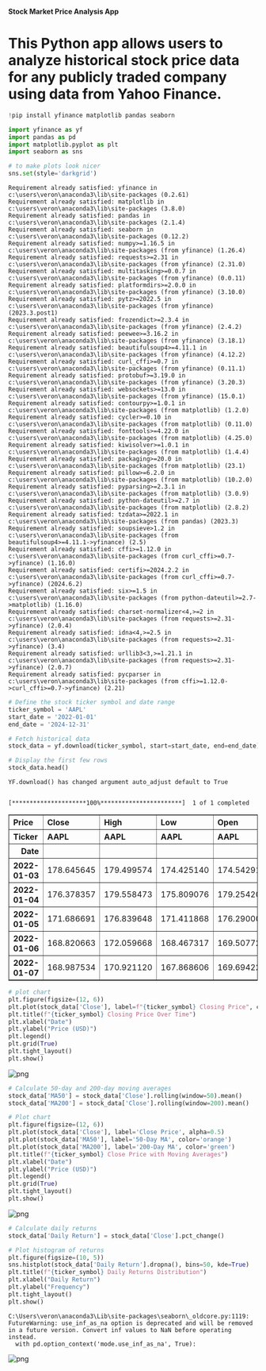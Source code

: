 **Stock Market Price Analysis App**
# This Python app allows users to analyze historical stock price data for any publicly traded company using data from Yahoo Finance.



```python
!pip install yfinance matplotlib pandas seaborn

import yfinance as yf
import pandas as pd
import matplotlib.pyplot as plt
import seaborn as sns

# to make plots look nicer
sns.set(style='darkgrid')
```

    Requirement already satisfied: yfinance in c:\users\veron\anaconda3\lib\site-packages (0.2.61)
    Requirement already satisfied: matplotlib in c:\users\veron\anaconda3\lib\site-packages (3.8.0)
    Requirement already satisfied: pandas in c:\users\veron\anaconda3\lib\site-packages (2.1.4)
    Requirement already satisfied: seaborn in c:\users\veron\anaconda3\lib\site-packages (0.12.2)
    Requirement already satisfied: numpy>=1.16.5 in c:\users\veron\anaconda3\lib\site-packages (from yfinance) (1.26.4)
    Requirement already satisfied: requests>=2.31 in c:\users\veron\anaconda3\lib\site-packages (from yfinance) (2.31.0)
    Requirement already satisfied: multitasking>=0.0.7 in c:\users\veron\anaconda3\lib\site-packages (from yfinance) (0.0.11)
    Requirement already satisfied: platformdirs>=2.0.0 in c:\users\veron\anaconda3\lib\site-packages (from yfinance) (3.10.0)
    Requirement already satisfied: pytz>=2022.5 in c:\users\veron\anaconda3\lib\site-packages (from yfinance) (2023.3.post1)
    Requirement already satisfied: frozendict>=2.3.4 in c:\users\veron\anaconda3\lib\site-packages (from yfinance) (2.4.2)
    Requirement already satisfied: peewee>=3.16.2 in c:\users\veron\anaconda3\lib\site-packages (from yfinance) (3.18.1)
    Requirement already satisfied: beautifulsoup4>=4.11.1 in c:\users\veron\anaconda3\lib\site-packages (from yfinance) (4.12.2)
    Requirement already satisfied: curl_cffi>=0.7 in c:\users\veron\anaconda3\lib\site-packages (from yfinance) (0.11.1)
    Requirement already satisfied: protobuf>=3.19.0 in c:\users\veron\anaconda3\lib\site-packages (from yfinance) (3.20.3)
    Requirement already satisfied: websockets>=13.0 in c:\users\veron\anaconda3\lib\site-packages (from yfinance) (15.0.1)
    Requirement already satisfied: contourpy>=1.0.1 in c:\users\veron\anaconda3\lib\site-packages (from matplotlib) (1.2.0)
    Requirement already satisfied: cycler>=0.10 in c:\users\veron\anaconda3\lib\site-packages (from matplotlib) (0.11.0)
    Requirement already satisfied: fonttools>=4.22.0 in c:\users\veron\anaconda3\lib\site-packages (from matplotlib) (4.25.0)
    Requirement already satisfied: kiwisolver>=1.0.1 in c:\users\veron\anaconda3\lib\site-packages (from matplotlib) (1.4.4)
    Requirement already satisfied: packaging>=20.0 in c:\users\veron\anaconda3\lib\site-packages (from matplotlib) (23.1)
    Requirement already satisfied: pillow>=6.2.0 in c:\users\veron\anaconda3\lib\site-packages (from matplotlib) (10.2.0)
    Requirement already satisfied: pyparsing>=2.3.1 in c:\users\veron\anaconda3\lib\site-packages (from matplotlib) (3.0.9)
    Requirement already satisfied: python-dateutil>=2.7 in c:\users\veron\anaconda3\lib\site-packages (from matplotlib) (2.8.2)
    Requirement already satisfied: tzdata>=2022.1 in c:\users\veron\anaconda3\lib\site-packages (from pandas) (2023.3)
    Requirement already satisfied: soupsieve>1.2 in c:\users\veron\anaconda3\lib\site-packages (from beautifulsoup4>=4.11.1->yfinance) (2.5)
    Requirement already satisfied: cffi>=1.12.0 in c:\users\veron\anaconda3\lib\site-packages (from curl_cffi>=0.7->yfinance) (1.16.0)
    Requirement already satisfied: certifi>=2024.2.2 in c:\users\veron\anaconda3\lib\site-packages (from curl_cffi>=0.7->yfinance) (2024.6.2)
    Requirement already satisfied: six>=1.5 in c:\users\veron\anaconda3\lib\site-packages (from python-dateutil>=2.7->matplotlib) (1.16.0)
    Requirement already satisfied: charset-normalizer<4,>=2 in c:\users\veron\anaconda3\lib\site-packages (from requests>=2.31->yfinance) (2.0.4)
    Requirement already satisfied: idna<4,>=2.5 in c:\users\veron\anaconda3\lib\site-packages (from requests>=2.31->yfinance) (3.4)
    Requirement already satisfied: urllib3<3,>=1.21.1 in c:\users\veron\anaconda3\lib\site-packages (from requests>=2.31->yfinance) (2.0.7)
    Requirement already satisfied: pycparser in c:\users\veron\anaconda3\lib\site-packages (from cffi>=1.12.0->curl_cffi>=0.7->yfinance) (2.21)
    


```python
# Define the stock ticker symbol and date range
ticker_symbol = 'AAPL'  
start_date = '2022-01-01'
end_date = '2024-12-31'

# Fetch historical data
stock_data = yf.download(ticker_symbol, start=start_date, end=end_date)

# Display the first few rows
stock_data.head()
```

    YF.download() has changed argument auto_adjust default to True
    

    [*********************100%***********************]  1 of 1 completed
    




<div>
<style scoped>
    .dataframe tbody tr th:only-of-type {
        vertical-align: middle;
    }

    .dataframe tbody tr th {
        vertical-align: top;
    }

    .dataframe thead tr th {
        text-align: left;
    }

    .dataframe thead tr:last-of-type th {
        text-align: right;
    }
</style>
<table border="1" class="dataframe">
  <thead>
    <tr>
      <th>Price</th>
      <th>Close</th>
      <th>High</th>
      <th>Low</th>
      <th>Open</th>
      <th>Volume</th>
    </tr>
    <tr>
      <th>Ticker</th>
      <th>AAPL</th>
      <th>AAPL</th>
      <th>AAPL</th>
      <th>AAPL</th>
      <th>AAPL</th>
    </tr>
    <tr>
      <th>Date</th>
      <th></th>
      <th></th>
      <th></th>
      <th></th>
      <th></th>
    </tr>
  </thead>
  <tbody>
    <tr>
      <th>2022-01-03</th>
      <td>178.645645</td>
      <td>179.499574</td>
      <td>174.425140</td>
      <td>174.542917</td>
      <td>104487900</td>
    </tr>
    <tr>
      <th>2022-01-04</th>
      <td>176.378357</td>
      <td>179.558473</td>
      <td>175.809076</td>
      <td>179.254206</td>
      <td>99310400</td>
    </tr>
    <tr>
      <th>2022-01-05</th>
      <td>171.686691</td>
      <td>176.839648</td>
      <td>171.411868</td>
      <td>176.290001</td>
      <td>94537600</td>
    </tr>
    <tr>
      <th>2022-01-06</th>
      <td>168.820663</td>
      <td>172.059668</td>
      <td>168.467317</td>
      <td>169.507721</td>
      <td>96904000</td>
    </tr>
    <tr>
      <th>2022-01-07</th>
      <td>168.987534</td>
      <td>170.921120</td>
      <td>167.868606</td>
      <td>169.694226</td>
      <td>86709100</td>
    </tr>
  </tbody>
</table>
</div>




```python
# plot chart
plt.figure(figsize=(12, 6))
plt.plot(stock_data['Close'], label=f"{ticker_symbol} Closing Price", color='blue')
plt.title(f"{ticker_symbol} Closing Price Over Time")
plt.xlabel("Date")
plt.ylabel("Price (USD)")
plt.legend()
plt.grid(True)
plt.tight_layout()
plt.show()
```


    
![png](output_3_0.png)
    



```python
# Calculate 50-day and 200-day moving averages
stock_data['MA50'] = stock_data['Close'].rolling(window=50).mean()
stock_data['MA200'] = stock_data['Close'].rolling(window=200).mean()

# Plot chart
plt.figure(figsize=(12, 6))
plt.plot(stock_data['Close'], label='Close Price', alpha=0.5)
plt.plot(stock_data['MA50'], label='50-Day MA', color='orange')
plt.plot(stock_data['MA200'], label='200-Day MA', color='green')
plt.title(f"{ticker_symbol} Close Price with Moving Averages")
plt.xlabel("Date")
plt.ylabel("Price (USD)")
plt.legend()
plt.grid(True)
plt.tight_layout()
plt.show()

```


    
![png](output_4_0.png)
    



```python
# Calculate daily returns
stock_data['Daily Return'] = stock_data['Close'].pct_change()

# Plot histogram of returns
plt.figure(figsize=(10, 5))
sns.histplot(stock_data['Daily Return'].dropna(), bins=50, kde=True)
plt.title(f"{ticker_symbol} Daily Returns Distribution")
plt.xlabel("Daily Return")
plt.ylabel("Frequency")
plt.tight_layout()
plt.show()
```

    C:\Users\veron\anaconda3\Lib\site-packages\seaborn\_oldcore.py:1119: FutureWarning: use_inf_as_na option is deprecated and will be removed in a future version. Convert inf values to NaN before operating instead.
      with pd.option_context('mode.use_inf_as_na', True):
    


    
![png](output_5_1.png)
    



```python

```

